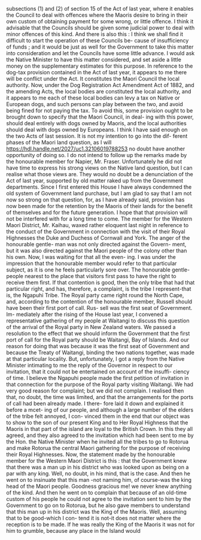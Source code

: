 subsections (1) and (2) of section 15 of the Act of last year, where it enables the Council to deal with offences where the Maoris desire to bring in their own custom of obtaining payment for some wrong, or little offence. I think it advisable that the Councils should be given some judicial power to deal with minor offences of this kind. And there is also this : I think we shall find it difficult to start the operation of these Councils be- cause of insufficiency of funds ; and it would be just as well for the Government to take this matter into consideration and let the Councils have some little advance. I would ask the Native Minister to have this matter considered, and set aside a little money on the supplementary estimates for this purpose. In reference to the dog-tax provision contained in the Act of last year, it appears to me there will be conflict under the Act. It constitutes the Maori Council the local authority. Now, under the Dog Registration Act Amendment Act of 1882, and the amending Acts, the local bodies are constituted the local authority, and it appears to me each of these local bodies can levy a tax on Native or European dogs, and such persons can play between the two, and avoid being fined for not paying the tax. To avoid this, some provision ought to be brought down to specify that the Maori Council, in deal- ing with this power, should deal entirely with dogs owned by Maoris, and the local authorities should deal with dogs owned by Europeans. I think I have said enough on the two Acts of last session. It is not my intention to go into the dif- ferent phases of the Maori land question, as I will https://hdl.handle.net/2027/uc1.32106019788253 no doubt have another opportunity of doing so. I do not intend to follow up the remarks made by the honourable member for Napier, Mr. Fraser. Unfortunately he did not have time to express his strong views on the Native land question, but I can realise what those views are. They would no doubt be a denunciation of the Act of last year, supported by old matter raked up from the Government departments. Since I first entered this House I have always condemned the old system of Government land purchase, but I am glad to say that I am not now so strong on that question, for, as I have already said, provision has now been made for the retention by the Maoris of their lands for the benefit of themselves and for the future generation. I hope that that provision will not be interfered with for a long time to come. The member for the Western Maori District, Mr. Kaihau, waxed rather eloquent last night in reference to the conduct of the Government in connection with the visit of their Royal Highnesses the Duke and Duchess of Cornwall and York. The anger of the honourable gentle- man was not only directed against the Govern- ment, but it was also directed against the Maori people of the colony other than his own. Now, I was waiting for that all the even- ing. I was under the impression that the honourable member would refer to that particular subject, as it is one he feels particularly sore over. The honourable gentle- people nearest to the place that visitors first pass to have the right to receive them first. If that contention is good, then the only tribe that had that particular right, and has, therefore, a complaint, is the tribe I represent-that is, the Ngapuhi Tribe. The Royal party came right round the North Cape, and, according to the contention of the honourable member, Russell should have been their first port of call. Rus- sell was the first seat of Government. Im- mediately after the rising of the House last year, I convened a representative gathering of my people at Waitangi to discuss this question of the arrival of the Royal party in New Zealand waters. We passed a resolution to the effect that we should inform the Government that the first port of call for the Royal party should be Waitangi, Bay of Islands. And our reason for doing that was because it was the first seat of Government and because the Treaty of Waitangi, binding the two nations together, was made at that particular locality. But, unfortunately, I got a reply from the Native Minister intimating to me the reply of the Governor in respect to our invitation, that it could not be entertained on account of the insuffi- ciency of time. I believe the Ngapuhi people made the first petition of invitation in that connection for the purpose of the Royal party visiting Waitangi. We had very good reason for complaint; but we did not complain. I realised then that, no doubt, the time was limited, and that the arrangements for the ports of call had been already made. I there- fore laid it down and explained it before a mcet- ing of our people, and although a large number of the elders of the tribe felt annoyed, I con- vinced them in the end that our object was to show to the son of our present King and to Her Royal Highness that the Maoris in that part of the island are loyal to the British Crown. In this they all agreed, and they also agreed to the invitation which had been sent to me by the Hon. the Native Minister when he invited all the tribes to go to Rotorua and make Rotorua the central Maori gathering for the purpose of receiving their Royal Highnesses. Now, the statement made by the honourable member for the Western Maori District is this : that the Government knew that there was a man up in his district who was looked upon as being on a par with any king. Well, no doubt, in his mind, that is the case. And then he went on to insinuate that this man -not naming him, of course-was the king head of the Maori people. Goodness gracious me! we never knew anything of the kind. And then he went on to complain that because of an old-time custom of his people he could not agree to the invitation sent to him by the Government to go on to Rotorua, but he also gave members to understand that this man up in his district was the King of the Maoris. Well, assuming that to be good-which I con- tend it is not-it does not matter where the reception is to be made. If he was really the King of the Maoris it was not for him to grumble, because any place in the Island would 
